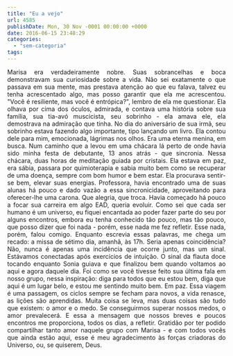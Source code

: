 ```yaml
---
title: "Eu a vejo"
url: 4585
publishDate: Mon, 30 Nov -0001 00:00:00 +0000
date: 2016-06-15 23:48:29
categories: 
  - "sem-categoria"
tags: 
---
```

<p style="text-align: justify;">Marisa era verdadeiramente nobre. Suas sobrancelhas e boca demonstravam sua curiosidade sobre a vida. Não sei exatamente o que passava em sua mente, mas prestava atenção ao que eu falava, talvez eu tenha acrescentado algo, mas posso garantir que ela me acrescentou. "Você é resiliente, mas você é entrópica?", lembro de ela me questionar. Ela olhava por cima dos óculos, admirada, e contava uma história sobre sua família, sua tia-avó muscicista, seu sobrinho - ela amava ele, ela demostrava na admiração que tinha. No dia do aniversário de sua irmã, seu sobrinho estava fazendo algo importante, tipo lançando um livro. Ela contou dele para mim, emocionada, lágrimas nos olhos. Era uma eterna menina, em busca. Num caminho que a levou em uma chácara lá perto de onde havia sido minha festa de debutante, 13 anos atrás - que sincronia. Nessa chácara, duas horas de meditação guiada por cristais. Ela estava em paz, era sábia, passara por quimioterapia e sabia muito bem como se recuperar de uma doença, sempre com bom humor e bem estar. Ela procurava sentir-se bem, elevar suas energias. Professora, havia encontrado uma de suas alunas há pouco e dado vazão a essa sincronicidade, aproveitando para oferecer-lhe uma carona. Que alegria, que troca. Havia começado há pouco a focar sua carreira em algo EAD, queria evoluir. Como sei que cada ser humano é um universo, eu fiquei encantada ao poder fazer parte do seu por alguns encontros, embora eu tenha conhecido tão pouco, mas tão pouco, que posso dizer que foi nada - porém, esse nada me fez refletir. Esse nada, porém, falou comigo. Enquanto escrevia essas palavras, me chega um recado: a missa de sétimo dia, amanhã, às 17h. Seria apenas coincidência? Não, nunca é apenas uma incidência que ocorre junto, mas um sinal. Estávamos conectadas após exercícios de intuição. O sinal da flauta doce tocando enquanto Sonia guiava e que finalizou bem quando voltamos ao aqui e agora daquele dia. Foi como se você tivesse feito sua última fala em nosso grupo, nessa inspiração: diga para todos que eu estou bem, diga que aqui é um lugar belo, e estou me sentindo muito bem. Em paz. Essa viagem é uma passagem, os ciclos sempre se fecham para novos, a vida renasce, as lições são aprendidas. Muita coisa se leva, mas duas coisas são tudo que existem: o amor e o medo. Se conseguirmos superar nossos medos, o amor prevalecerá. E essa a mensagem que nossos breves e poucos encontros me proporciona, todos os dias, a refletir. Gratidão por ter podido compartilhar tanto amor naquele grupo com Marisa - e com todos vocês que ainda estão aqui, esse é meu agradecimento às forças criadoras do Universo, ou, se quiserem, Deus.</p>
